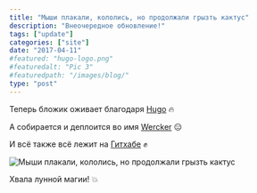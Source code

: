 ```yaml
---
title: "Мыши плакали, кололись, но продолжали грызть кактус"
description: "Внеочередное обновление!"
tags: ["update"]
categories: ["site"]
date: "2017-04-11"
#featured: "hugo-logo.png"
#featuredalt: "Pic 3"
#featuredpath: "/images/blog/"
type: "post"
---
```


Теперь бложик оживает благодаря <a rel="nofollow" href="https://gohugo.io" target="_blank">Hugo</a> :fire:

А собирается и деплоится во имя <a rel="nofollow" href="http://www.wercker.com/" target="_blank">Wercker</a> :expressionless:

И всё также всё лежит на <a rel="nofollow" href="https://github.com/npofopr/_altyncev" target="_blank">Гитхабе</a> :fist:

![Мыши плакали, кололись, но продолжали грызть кактус](http://static.devli.ru/public/images/gifs/201704/73db630c-a223-4464-a936-1258f09a4911.gif)

Хвала лунной магии! :boom:
